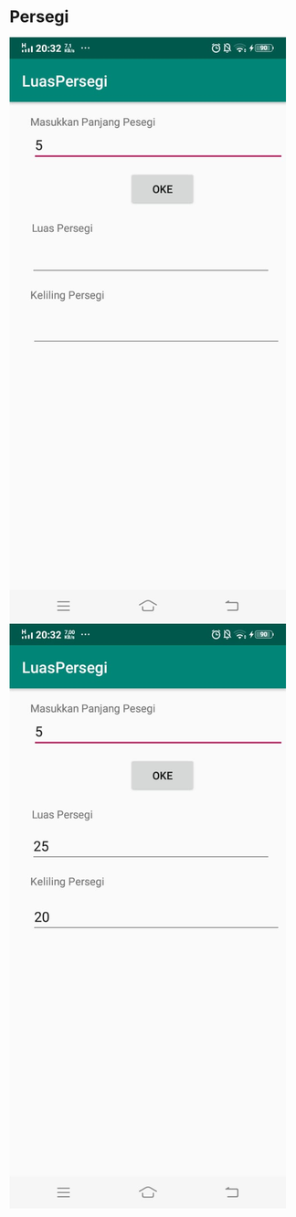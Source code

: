 # Persegi
![alt text](https://github.com/PrisheAA/Persegi/blob/master/LUAS/WhatsApp%20Image%202019-02-25%20at%2021.18.46%20(1).jpeg)
![alt text](https://github.com/PrisheAA/Persegi/blob/master/LUAS/WhatsApp%20Image%202019-02-25%20at%2021.18.46.jpeg?raw=true)

